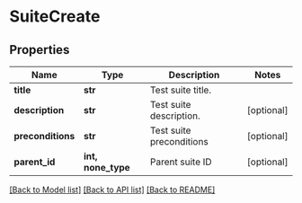 # SuiteCreate


## Properties
Name | Type | Description | Notes
------------ | ------------- | ------------- | -------------
**title** | **str** | Test suite title. | 
**description** | **str** | Test suite description. | [optional] 
**preconditions** | **str** | Test suite preconditions | [optional] 
**parent_id** | **int, none_type** | Parent suite ID | [optional] 

[[Back to Model list]](../README.md#documentation-for-models) [[Back to API list]](../README.md#documentation-for-api-endpoints) [[Back to README]](../README.md)


